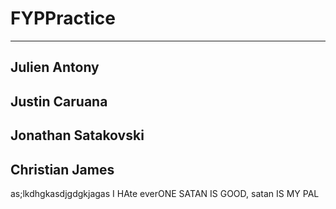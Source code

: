 # FYPPractice
--- 
## Julien Antony
## Justin Caruana
## Jonathan Satakovski
## Christian James
as;lkdhgkasdjgdgkjagas I HAte everONE SATAN IS GOOD,  satan IS MY PAL